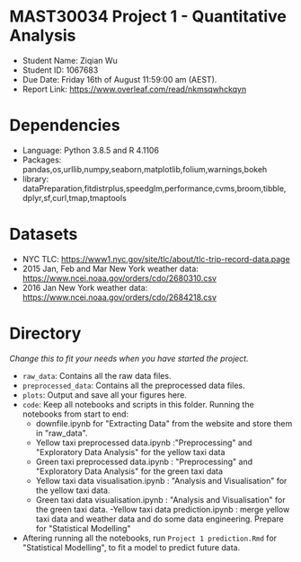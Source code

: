 # MAST30034 Project 1 - Quantitative Analysis
- Student Name: Ziqian Wu
- Student ID: 1067683
- Due Date: Friday 16th of August 11:59:00 am (AEST).
- Report Link: https://www.overleaf.com/read/nkmsqwhckqyn

# Dependencies
- Language: Python 3.8.5 and R 4.1106
- Packages: pandas,os,urllib,numpy,seaborn,matplotlib,folium,warnings,bokeh
- library: dataPreparation,fitdistrplus,speedglm,performance,cvms,broom,tibble,
            dplyr,sf,curl,tmap,tmaptools



# Datasets
- NYC TLC: https://www1.nyc.gov/site/tlc/about/tlc-trip-record-data.page
- 2015 Jan, Feb and Mar New York weather data: https://www.ncei.noaa.gov/orders/cdo/2680310.csv
- 2016 Jan New York weather data: https://www.ncei.noaa.gov/orders/cdo/2684218.csv


# Directory
_Change this to fit your needs when you have started the project._
- `raw_data`: Contains all the raw data files.  
- `preprocessed_data`: Contains all the preprocessed data files. 
- `plots`: Output and save all your figures here.
- `code`: Keep all notebooks and scripts in this folder. Running the notebooks 
    from start to end:
    - downfile.ipynb for "Extracting Data" from the website and store them in "raw_data".
    - Yellow taxi preprocessed data.ipynb :"Preprocessing" and "Exploratory Data Analysis" 
    for the yellow taxi data
    - Green taxi preprocessed data.ipynb : "Preprocessing" and "Exploratory Data Analysis" 
    for the green taxi data
    - Yellow taxi data visualisation.ipynb : "Analysis and Visualisation" for the 
    yellow taxi data.
    - Green taxi data visualisation.ipynb : "Analysis and Visualisation" for the 
    green taxi data.
    -Yellow taxi data prediction.ipynb : merge yellow taxi data and weather data
    and do some data engineering. Prepare for "Statistical Modelling"
-  Aftering running all the notebooks, run `Project 1 prediction.Rmd` for "Statistical 
Modelling", to fit a model to predict future data. 
